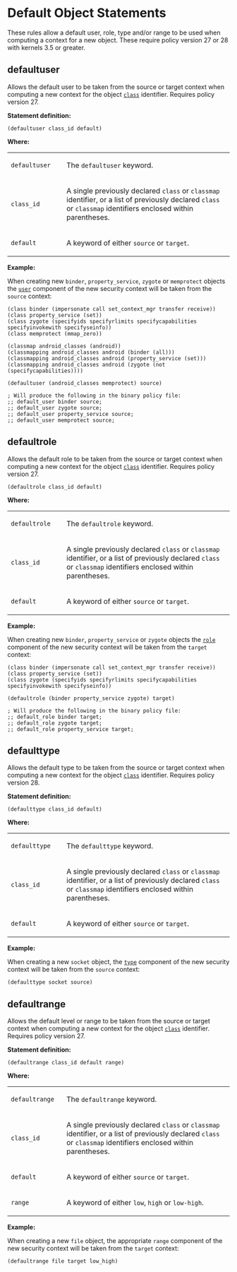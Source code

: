 Default Object Statements
=========================

These rules allow a default user, role, type and/or range to be used when computing a context for a new object. These require policy version 27 or 28 with kernels 3.5 or greater.

defaultuser
-----------

Allows the default user to be taken from the source or target context when computing a new context for the object [`class`](cil_class_and_permission_statements.md#class) identifier. Requires policy version 27.

**Statement definition:**

    (defaultuser class_id default)

**Where:**

<table>
<colgroup>
<col width="25%" />
<col width="75%" />
</colgroup>
<tbody>
<tr class="odd">
<td align="left"><p><code>defaultuser</code></p></td>
<td align="left"><p>The <code>defaultuser</code> keyword.</p></td>
</tr>
<tr class="even">
<td align="left"><p><code>class_id</code></p></td>
<td align="left"><p>A single previously declared <code>class</code> or <code>classmap</code> identifier, or a list of previously declared <code>class</code> or <code>classmap</code> identifiers enclosed within parentheses.</p></td>
</tr>
<tr class="odd">
<td align="left"><p><code>default</code></p></td>
<td align="left"><p>A keyword of either <code>source</code> or <code>target</code>.</p></td>
</tr>
</tbody>
</table>

**Example:**

When creating new `binder`, `property_service`, `zygote` or `memprotect` objects the [`user`](cil_user_statements.md#user) component of the new security context will be taken from the `source` context:

    (class binder (impersonate call set_context_mgr transfer receive))
    (class property_service (set))
    (class zygote (specifyids specifyrlimits specifycapabilities specifyinvokewith specifyseinfo))
    (class memprotect (mmap_zero))

    (classmap android_classes (android))
    (classmapping android_classes android (binder (all)))
    (classmapping android_classes android (property_service (set)))
    (classmapping android_classes android (zygote (not (specifycapabilities))))

    (defaultuser (android_classes memprotect) source)

    ; Will produce the following in the binary policy file:
    ;; default_user binder source;
    ;; default_user zygote source;
    ;; default_user property_service source;
    ;; default_user memprotect source;
             

defaultrole
-----------

Allows the default role to be taken from the source or target context when computing a new context for the object [`class`](cil_class_and_permission_statements.md#class) identifier. Requires policy version 27.

    (defaultrole class_id default)

**Where:**

<table>
<colgroup>
<col width="25%" />
<col width="75%" />
</colgroup>
<tbody>
<tr class="odd">
<td align="left"><p><code>defaultrole</code></p></td>
<td align="left"><p>The <code>defaultrole</code> keyword.</p></td>
</tr>
<tr class="even">
<td align="left"><p><code>class_id</code></p></td>
<td align="left"><p>A single previously declared <code>class</code> or <code>classmap</code> identifier, or a list of previously declared <code>class</code> or <code>classmap</code> identifiers enclosed within parentheses.</p></td>
</tr>
<tr class="odd">
<td align="left"><p><code>default</code></p></td>
<td align="left"><p>A keyword of either <code>source</code> or <code>target</code>.</p></td>
</tr>
</tbody>
</table>

**Example:**

When creating new `binder`, `property_service` or `zygote` objects the [`role`](cil_role_statements.md#role) component of the new security context will be taken from the `target` context:

    (class binder (impersonate call set_context_mgr transfer receive))
    (class property_service (set))
    (class zygote (specifyids specifyrlimits specifycapabilities specifyinvokewith specifyseinfo))

    (defaultrole (binder property_service zygote) target)

    ; Will produce the following in the binary policy file:
    ;; default_role binder target;
    ;; default_role zygote target;
    ;; default_role property_service target;
             

defaulttype
-----------

Allows the default type to be taken from the source or target context when computing a new context for the object [`class`](cil_class_and_permission_statements.md#class) identifier. Requires policy version 28.

**Statement definition:**

    (defaulttype class_id default)

**Where:**

<table>
<colgroup>
<col width="25%" />
<col width="75%" />
</colgroup>
<tbody>
<tr class="odd">
<td align="left"><p><code>defaulttype</code></p></td>
<td align="left"><p>The <code>defaulttype</code> keyword.</p></td>
</tr>
<tr class="even">
<td align="left"><p><code>class_id</code></p></td>
<td align="left"><p>A single previously declared <code>class</code> or <code>classmap</code> identifier, or a list of previously declared <code>class</code> or <code>classmap</code> identifiers enclosed within parentheses.</p></td>
</tr>
<tr class="odd">
<td align="left"><p><code>default</code></p></td>
<td align="left"><p>A keyword of either <code>source</code> or <code>target</code>.</p></td>
</tr>
</tbody>
</table>

**Example:**

When creating a new `socket` object, the [`type`](cil_type_statements.md#type) component of the new security context will be taken from the `source` context:

    (defaulttype socket source)

defaultrange
------------

Allows the default level or range to be taken from the source or target context when computing a new context for the object [`class`](cil_class_and_permission_statements.md#class) identifier. Requires policy version 27.

**Statement definition:**

    (defaultrange class_id default range)

**Where:**

<table>
<colgroup>
<col width="25%" />
<col width="75%" />
</colgroup>
<tbody>
<tr class="odd">
<td align="left"><p><code>defaultrange</code></p></td>
<td align="left"><p>The <code>defaultrange</code> keyword.</p></td>
</tr>
<tr class="even">
<td align="left"><p><code>class_id</code></p></td>
<td align="left"><p>A single previously declared <code>class</code> or <code>classmap</code> identifier, or a list of previously declared <code>class</code> or <code>classmap</code> identifiers enclosed within parentheses.</p></td>
</tr>
<tr class="odd">
<td align="left"><p><code>default</code></p></td>
<td align="left"><p>A keyword of either <code>source</code> or <code>target</code>.</p></td>
</tr>
<tr class="even">
<td align="left"><p><code>range</code></p></td>
<td align="left"><p>A keyword of either <code>low</code>, <code>high</code> or <code>low-high</code>.</p></td>
</tr>
</tbody>
</table>

**Example:**

When creating a new `file` object, the appropriate `range` component of the new security context will be taken from the `target` context:

    (defaultrange file target low_high)
